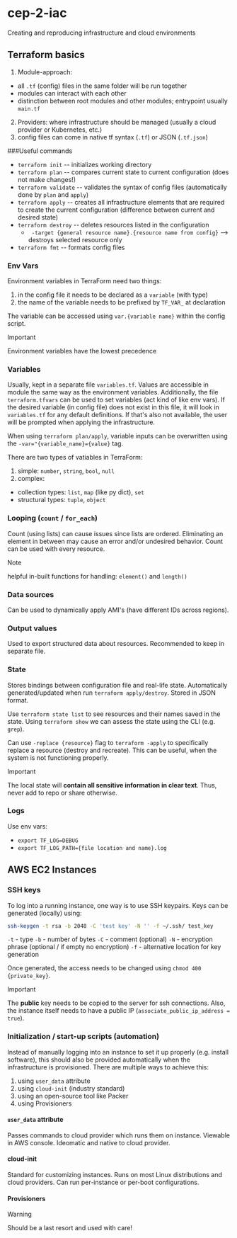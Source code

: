 # cep-2-iac
Creating and reproducing infrastructure and cloud environments


## Terraform basics

1. Module-approach: 
  - all `.tf` (config) files in the same folder will be run together
  - modules can interact with each other
  - distinction between root modules and other modules; entrypoint usually `main.tf`
2. Providers: where infrastructure should be managed (usually a cloud provider or Kubernetes, etc.)
3. config files can come in native tf syntax (`.tf`) or JSON (`.tf.json`)


###Useful commands
- `terraform init` -- initializes working directory
- `terraform plan` -- compares current state to current configuration (does not make changes!)
- `terraform validate` -- validates the syntax of config files (automatically done by `plan` and `apply`)
- `terraform apply` -- creates all infrastructure elements that are required to create the current configuration (difference between current and desired state)
- `terraform destroy` -- deletes resources listed in the configuration
    - ` -target {general resource name}.{resource name from config}` --> destroys selected resource only
- `terraform fmt` -- formats config files

### Env Vars
Environment variables in TerraForm need two things:
1. in the config file it needs to be declared as a `variable` (with type)
2. the name of the variable needs to be prefixed by `TF_VAR_` at declaration

The variable can be accessed using `var.{variable name}` within the config script.

> [!IMPORTANT]
> Environment variables have the lowest precedence


### Variables
Usually, kept in a separate file `variables.tf`. Values are accessible in module the same way as the environment variables. Additionally, the file `terraform.tfvars` can be used to set variables (act kind of like env vars). If the desired variable (in config file) does not exist in this file, it will look in `variables.tf` for any default definitions. If that's also not available, the user will be prompted when applying the infrastructure.

When using `terraform plan/apply`, variable inputs can be overwritten using the `-var="{variable_name}={value}` tag.

There are two types of vatiables in TerraForm:
1. simple: `number`, `string`, `bool`, `null`
2. complex:
  - collection types: `list`, `map` (like py dict), `set`
  - structural types: `tuple`, `object`


### Looping (`count` / `for_each`)
Count (using lists) can cause issues since lists are ordered. Eliminating an element in between may cause an error and/or undesired behavior.
Count can be used with every resource.

> [!NOTE]
> helpful in-built functions for handling: `element()` and `length()`


### Data sources
Can be used to dynamically apply AMI's (have different IDs across regions).


### Output values
Used to export structured data about resources. Recommended to keep in separate file.


### State
Stores bindings between configuration file and real-life state. Automatically generated/updated when run `terraform apply/destroy`. Stored in JSON format.

Use `terraform state list` to see resources and their names saved in the state. Using `terraform show` we can assess the state using the CLI (e.g. `grep`).

Can use `-replace {resource}` flag to `terraform -apply` to specifically replace a resource (destroy and recreate). This can be useful, when the system is not functioning properly.

> [!IMPORTANT]
> The local state will **contain all sensitive information in clear text**. Thus, never add to repo or share otherwise.


### Logs
Use env vars:
- `export TF_LOG=DEBUG`
- `export TF_LOG_PATH={file location and name}.log`


## AWS EC2 Instances

### SSH keys
To log into a running instance, one way is to use SSH keypairs. Keys can be generated (locally) using:
```bash
ssh-keygen -t rsa -b 2048 -C 'test key' -N '' -f ~/.ssh/ test_key
```
`-t` - type
`-b` - number of bytes
`-C` - comment (optional)
`-N` - encryption phrase (optional / if empty no encryption)
`-f` - alternative location for key generation

Once generated, the access needs to be changed using `chmod 400 {private_key}`.


> [!IMPORTANT]
> The **public** key needs to be copied to the server for ssh connections. Also, the instance itself needs to have a public IP (`associate_public_ip_address = true`).


### Initialization / start-up scripts (automation)
Instead of manually logging into an instance to set it up properly (e.g. install software), this should also be provided automatically when the infrastructure is provisioned. There are multiple ways to achieve this:

1. using `user_data` attribute
2. using `cloud-init` (industry standard)
3. using an open-source tool like Packer
4. using Provisioners

#### `user_data` attribute
Passes commands to cloud provider which runs them on instance. Viewable in AWS console. Ideomatic and native to cloud provider.


#### cloud-init
Standard for customizing instances. Runs on most Linux distributions and cloud providers. Can run per-instance or per-boot configurations.


#### Provisioners
> [!WARNING]
> Should be a last resort and used with care!  